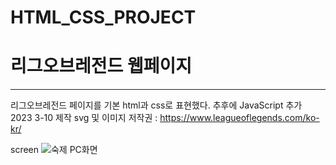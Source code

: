 # HTML_CSS_PROJECT

<h1> 리그오브레전드 웹페이지 </h1>
<hr>

리그오브레전드 페이지를 기본 html과 css로 표현했다. 추후에 JavaScript 추가
2023 3-10 제작 
svg 및 이미지 저작권 : https://www.leagueoflegends.com/ko-kr/

screen
![숙제  PC화면](https://user-images.githubusercontent.com/81417568/226236667-dcb76aeb-4076-4ff6-8c82-34f33d9460c4.png)
